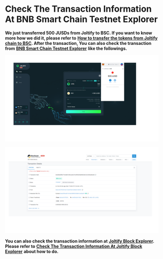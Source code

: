 # Check The Transaction Information At BNB Smart Chain Testnet Explorer

**We just transferred 500 JUSDs from Joltify to BSC. If you want to know more how we did it, please refer to** [**How to transfer the tokens from Joltify chain to BSC**](how-to-transfer-the-tokens-from-joltify-chain-to-bsc.md)**.  After the transaction, You can also check the transaction from** [**BNB Smart Chain Testnet Explorer**](https://testnet.bscscan.com) **like the followings.**&#x20;

![](.gitbook/assets/CheckatBscScan1.png)

![](.gitbook/assets/CheckatBscScan2.png)

**You can also check the transaction information at** [**Joltify Block Explorer**](https://test.blockscan.joltify.io)**. Please refer to** [**Check The Transaction Information At Joltify Block Explorer**](check-the-transaction-information-at-joltify-block-explorer.md) **about how to do.**&#x20;
